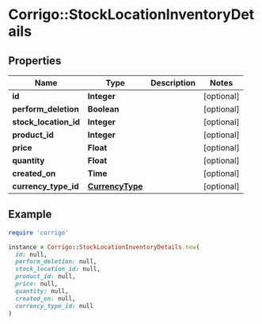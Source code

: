 # Corrigo::StockLocationInventoryDetails

## Properties

| Name | Type | Description | Notes |
| ---- | ---- | ----------- | ----- |
| **id** | **Integer** |  | [optional] |
| **perform_deletion** | **Boolean** |  | [optional] |
| **stock_location_id** | **Integer** |  | [optional] |
| **product_id** | **Integer** |  | [optional] |
| **price** | **Float** |  | [optional] |
| **quantity** | **Float** |  | [optional] |
| **created_on** | **Time** |  | [optional] |
| **currency_type_id** | [**CurrencyType**](CurrencyType.md) |  | [optional] |

## Example

```ruby
require 'corrigo'

instance = Corrigo::StockLocationInventoryDetails.new(
  id: null,
  perform_deletion: null,
  stock_location_id: null,
  product_id: null,
  price: null,
  quantity: null,
  created_on: null,
  currency_type_id: null
)
```

